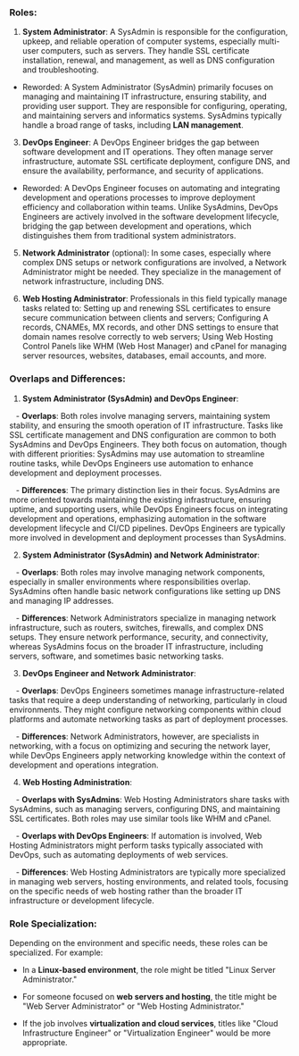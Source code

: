 
### Roles:

1. **System Administrator**: A SysAdmin is responsible for the configuration, upkeep, and reliable operation of computer systems, especially multi-user computers, such as servers. They handle SSL certificate installation, renewal, and management, as well as DNS configuration and troubleshooting.
    

- Reworded: A System Administrator (SysAdmin) primarily focuses on managing and maintaining IT infrastructure, ensuring stability, and providing user support. They are responsible for configuring, operating, and maintaining servers and informatics systems. SysAdmins typically handle a broad range of tasks, including **LAN management**.
    

3. **DevOps Engineer**: A DevOps Engineer bridges the gap between software development and IT operations. They often manage server infrastructure, automate SSL certificate deployment, configure DNS, and ensure the availability, performance, and security of applications.
    

- Reworded: A DevOps Engineer focuses on automating and integrating development and operations processes to improve deployment efficiency and collaboration within teams. Unlike SysAdmins, DevOps Engineers are actively involved in the software development lifecycle, bridging the gap between development and operations, which distinguishes them from traditional system administrators.
    

5. **Network Administrator** (optional): In some cases, especially where complex DNS setups or network configurations are involved, a Network Administrator might be needed. They specialize in the management of network infrastructure, including DNS.
    
6. **Web Hosting Administrator**: Professionals in this field typically manage tasks related to: Setting up and renewing SSL certificates to ensure secure communication between clients and servers; Configuring A records, CNAMEs, MX records, and other DNS settings to ensure that domain names resolve correctly to web servers; Using Web Hosting Control Panels like WHM (Web Host Manager) and cPanel for managing server resources, websites, databases, email accounts, and more.
    


### Overlaps and Differences:

1. **System Administrator (SysAdmin) and DevOps Engineer**:

   - **Overlaps**: Both roles involve managing servers, maintaining system stability, and ensuring the smooth operation of IT infrastructure. Tasks like SSL certificate management and DNS configuration are common to both SysAdmins and DevOps Engineers. They both focus on automation, though with different priorities: SysAdmins may use automation to streamline routine tasks, while DevOps Engineers use automation to enhance development and deployment processes.

   - **Differences**: The primary distinction lies in their focus. SysAdmins are more oriented towards maintaining the existing infrastructure, ensuring uptime, and supporting users, while DevOps Engineers focus on integrating development and operations, emphasizing automation in the software development lifecycle and CI/CD pipelines. DevOps Engineers are typically more involved in development and deployment processes than SysAdmins.

2. **System Administrator (SysAdmin) and Network Administrator**:

   - **Overlaps**: Both roles may involve managing network components, especially in smaller environments where responsibilities overlap. SysAdmins often handle basic network configurations like setting up DNS and managing IP addresses.

   - **Differences**: Network Administrators specialize in managing network infrastructure, such as routers, switches, firewalls, and complex DNS setups. They ensure network performance, security, and connectivity, whereas SysAdmins focus on the broader IT infrastructure, including servers, software, and sometimes basic networking tasks.

3. **DevOps Engineer and Network Administrator**:

   - **Overlaps**: DevOps Engineers sometimes manage infrastructure-related tasks that require a deep understanding of networking, particularly in cloud environments. They might configure networking components within cloud platforms and automate networking tasks as part of deployment processes.

   - **Differences**: Network Administrators, however, are specialists in networking, with a focus on optimizing and securing the network layer, while DevOps Engineers apply networking knowledge within the context of development and operations integration.

4. **Web Hosting Administration**:

   - **Overlaps with SysAdmins**: Web Hosting Administrators share tasks with SysAdmins, such as managing servers, configuring DNS, and maintaining SSL certificates. Both roles may use similar tools like WHM and cPanel.

   - **Overlaps with DevOps Engineers**: If automation is involved, Web Hosting Administrators might perform tasks typically associated with DevOps, such as automating deployments of web services.

   - **Differences**: Web Hosting Administrators are typically more specialized in managing web servers, hosting environments, and related tools, focusing on the specific needs of web hosting rather than the broader IT infrastructure or development lifecycle.

  

### Role Specialization:

Depending on the environment and specific needs, these roles can be specialized. For example:

- In a **Linux-based environment**, the role might be titled "Linux Server Administrator."

- For someone focused on **web servers and hosting**, the title might be "Web Server Administrator" or "Web Hosting Administrator."

- If the job involves **virtualization and cloud services**, titles like "Cloud Infrastructure Engineer" or "Virtualization Engineer" would be more appropriate.